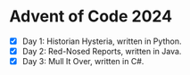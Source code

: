 # Advent of Code 2024
- [x] Day 1: Historian Hysteria, written in Python.
- [x] Day 2: Red-Nosed Reports, written in Java.
- [x] Day 3: Mull It Over, written in C#.